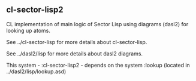 ## cl-sector-lisp2

CL implementation of main logic of Sector Lisp using diagrams (dasl2) for looking up atoms.

See ../cl-sector-lisp for more details about cl-sector-lisp.

See ../dasl2/lisp for more details about dasl2 diagrams.

This system - :cl-sector-lisp2 - depends on the system :lookup (located in ../dasl2/lisp/lookup.asd)

